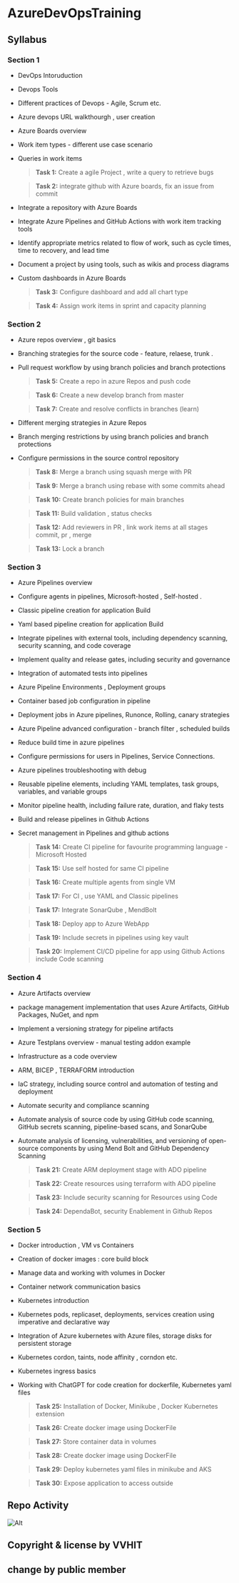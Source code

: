 # AzureDevOpsTraining

## Syllabus

### Section 1

- DevOps Intoruduction
- Devops Tools
- Different practices of Devops - Agile, Scrum etc.
- Azure devops URL walkthourgh , user creation
- Azure Boards overview
- Work item types  - different use case scenario
- Queries in work items
  
  > **Task 1:** Create a agile Project , write a query to retrieve bugs
  
  > **Task 2:** integrate github with Azure boards, fix an issue from commit
  
- Integrate a repository with Azure Boards
- Integrate Azure Pipelines and GitHub Actions with work item tracking tools
- Identify appropriate metrics related to flow of work, such as cycle times, time to recovery, and lead time
- Document a project by using tools, such as wikis and process diagrams
- Custom dashboards in Azure Boards

    
  > **Task 3:** Configure dashboard and add all chart type

  > **Task 4:** Assign work items in sprint and capacity planning

### Section 2

- Azure repos overview , git basics
- Branching strategies for the source code - feature, relaese, trunk . 
- Pull request workflow by using branch policies and branch protections
  > **Task 5:** Create a repo in azure Repos and push code
  
  > **Task 6:** Create a new develop branch from master

  > **Task 7:** Create and resolve conflicts in branches (learn)

- Different merging strategies in Azure Repos
- Branch merging restrictions by using branch policies and branch protections
- Configure permissions in the source control repository
  > **Task 8:** Merge a branch using squash merge with PR

  > **Task 9:** Merge a branch using rebase with some commits ahead
  
  > **Task 10:** Create branch policies for main branches
  
  > **Task 11:** Build validation , status checks
  
  > **Task 12:** Add reviewers in PR , link work items at all stages  commit, pr , merge
  
  > **Task 13:** Lock a branch 

### Section 3

- Azure Pipelines overview
- Configure agents in pipelines, Microsoft-hosted , Self-hosted .
- Classic pipeline creation for application Build
- Yaml based pipeline creation for application Build
- Integrate pipelines with external tools, including dependency scanning, security scanning, and code coverage
- Implement quality and release gates, including security and governance
- Integration of automated tests into pipelines
- Azure Pipeline Environments , Deployment groups
- Container based job configuration in pipeline
- Deployment jobs in Azure pipelines, Runonce, Rolling, canary strategies
- Azure Pipeline advanced configuration  - branch filter , scheduled builds 
- Reduce build time in azure pipelines
- Configure permissions for users in Pipelines, Service Connections.
- Azure pipelines troubleshooting with debug
- Reusable pipeline elements, including YAML templates, task groups, variables, and variable groups
- Monitor pipeline health, including failure rate, duration, and flaky tests
- Build and release pipelines in Github Actions
- Secret management in Pipelines and github actions

  > **Task 14:** Create CI pipeline for favourite programming language - Microsoft Hosted
  
  > **Task 15:** Use self hosted for same CI pipeline
  
  > **Task 16:** Create multiple agents from single VM
  
  > **Task 17:** For CI , use YAML and Classic pipelines
  
  > **Task 17:**  Integrate SonarQube , MendBolt
  
  > **Task 18:**  Deploy app to Azure WebApp
  
  > **Task 19:** Include secrets in pipelines using key vault
  
  > **Task 20:** Implement CI/CD pipeline for app using Github Actions include Code scanning

### Section 4

- Azure Artifacts overview
- package management implementation that uses Azure Artifacts, GitHub Packages, NuGet, and npm
- Implement a versioning strategy for pipeline artifacts
- Azure Testplans overview - manual testing addon example
- Infrastructure as a code overview
- ARM, BICEP , TERRAFORM introduction
- IaC strategy, including source control and automation of testing and deployment
- Automate security and compliance scanning 
- Automate analysis of source code by using GitHub code scanning, GitHub secrets scanning, pipeline-based scans, and SonarQube
- Automate analysis of licensing, vulnerabilities, and versioning of open-source components by using Mend Bolt and GitHub Dependency Scanning

  > **Task 21:** Create ARM deployment stage with ADO pipeline
  
  > **Task 22:** Create resources using terraform with ADO pipeline
  
  > **Task 23:** Include security scanning for Resources using Code
  
  > **Task 24:** DependaBot, security Enablement in Github Repos

### Section 5

- Docker introduction , VM vs Containers
- Creation of docker images : core build block
- Manage data and working with volumes in Docker
- Container network communication basics
- Kubernetes introduction
- Kubernetes pods, replicaset, deployments, services creation using imperative and declarative way
- Integration of Azure kubernetes with Azure files, storage disks for persistent storage
- Kubernetes cordon, taints, node affinity , corndon etc.
- Kubernetes ingress basics
- Working with ChatGPT for code creation for dockerfile, Kubernetes yaml files

  > **Task 25:** Installation of Docker, Minikube , Docker Kubernetes extension
  
  > **Task 26:** Create docker image using DockerFile
  
  > **Task 27:** Store container data in volumes
  
  > **Task 28:** Create docker image using DockerFile
  
  > **Task 29:** Deploy kubernetes yaml files in minikube and AKS
  
  > **Task 30:** Expose application to access outside

## Repo Activity

![Alt](https://repobeats.axiom.co/api/embed/39b589c55e4e2848c37e3487a130be4ef290ae13.svg "Repobeats analytics image")

## Copyright & license by VVHIT

## change by public member
